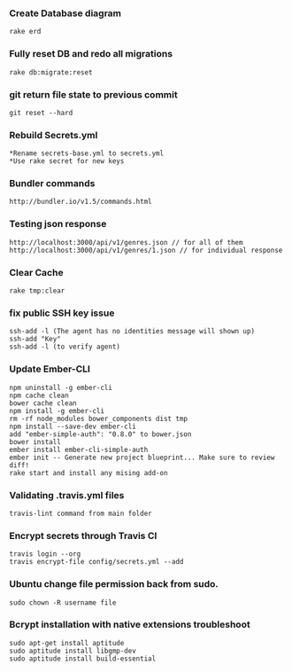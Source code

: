 ### Create Database diagram
```
rake erd
```
### Fully reset DB and redo all migrations
```
rake db:migrate:reset
```
### git return file state to previous commit
```
git reset --hard
```
### Rebuild Secrets.yml
	*Rename secrets-base.yml to secrets.yml
	*Use rake secret for new keys

### Bundler commands
```
http://bundler.io/v1.5/commands.html
```
### Testing json response
```
http://localhost:3000/api/v1/genres.json // for all of them
http://localhost:3000/api/v1/genres/1.json // for individual response
```
### Clear Cache
```
rake tmp:clear
```
### fix public SSH key issue
```
ssh-add -l (The agent has no identities message will shown up)
ssh-add "Key"
ssh-add -l (to verify agent)
```
### Update Ember-CLI
```
npm uninstall -g ember-cli
npm cache clean
bower cache clean
npm install -g ember-cli
rm -rf node_modules bower_components dist tmp
npm install --save-dev ember-cli
add "ember-simple-auth": "0.8.0" to bower.json
bower install
ember install ember-cli-simple-auth
ember init -- Generate new project blueprint... Make sure to review diff!
rake start and install any mising add-on	
```
### Validating .travis.yml files
```
travis-lint command from main folder
```
### Encrypt secrets through Travis CI
```
travis login --org
travis encrypt-file config/secrets.yml --add
```

### Ubuntu change file permission back from sudo.
```
sudo chown -R username file
```

### Bcrypt installation with native extensions troubleshoot
```
sudo apt-get install aptitude
sudo aptitude install libgmp-dev
sudo aptitude install build-essential
```
